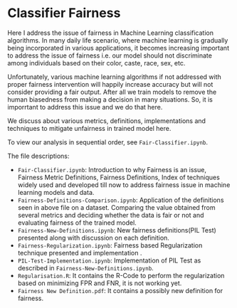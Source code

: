 # Classifier Fairness
Here I address the issue of fairness in Machine Learning classification algorithms. In many daily life scenario, where machine learning is gradually being incorporated in various applications, it becomes increasing important to address the issue of fairness i.e. our model should not discriminate among individuals based on their color, caste, race, sex, etc. 

Unfortunately, various machine learning algorithms if not addressed with proper fairness intervention will happily increase accuracy but will not consider providing a fair output. After all we train models to remove the human biasedness from making a decision in many situations. So, it is imporrtant to address this issue and we do that here. 

We discuss about various metrics, definitions, implementations and techniques to mitigate unfairness in trained model here.

To view our analysis in sequential order, see `Fair-Classifier.ipynb`.

The file descriptions:
- `Fair-Classifier.ipynb`: Introduction to why Fairness is an issue, Fairness Metric Definitions, Fairness Definitions, Index of techniques widely used and developed till now to address fairness issue in machine learning models and data.
- `Fairness-Definitions-Comparison.ipynb`: Application of the definitions seen in above file on a dataset. Comparing the value obtained from several metrics and deciding whether the data is fair or not and evaluating fairness of the trained model.
- `Fairness-New-Definitions.ipynb`: New fairness definitions(PIL Test) presented along with discussion on each definition.
- `Fairness-Regularization.ipynb`: Fairness based Regularization technique presented and implementation .
- `PIL-Test-Implementation.ipynb`: Implementation of PIL Test as described in `Fairness-New-Definitions.ipynb`.
- `Regularisation.R`: It contains the R-Code to perform the regularization based on minimizing FPR and FNR, it is not working yet.
- `Fairness New Definition.pdf`: It contains a possibly new definition for fairness.

